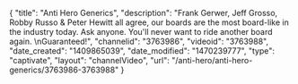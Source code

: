 {
    "title": "Anti Hero Generics",
    "description": "Frank Gerwer, Jeff Grosso, Robby Russo & Peter Hewitt all agree, our boards are the most board-like in the industry today. Ask anyone. You'll never want to ride another board again. \nGuaranteed!",
    "channelid": "3763986",
    "videoid": "3763988",
    "date_created": "1409865039",
    "date_modified": "1470239777",
    "type": "captivate",
    "layout": "channelVideo",
    "url": "\/anti-hero\/anti-hero-generics\/3763986-3763988"
}